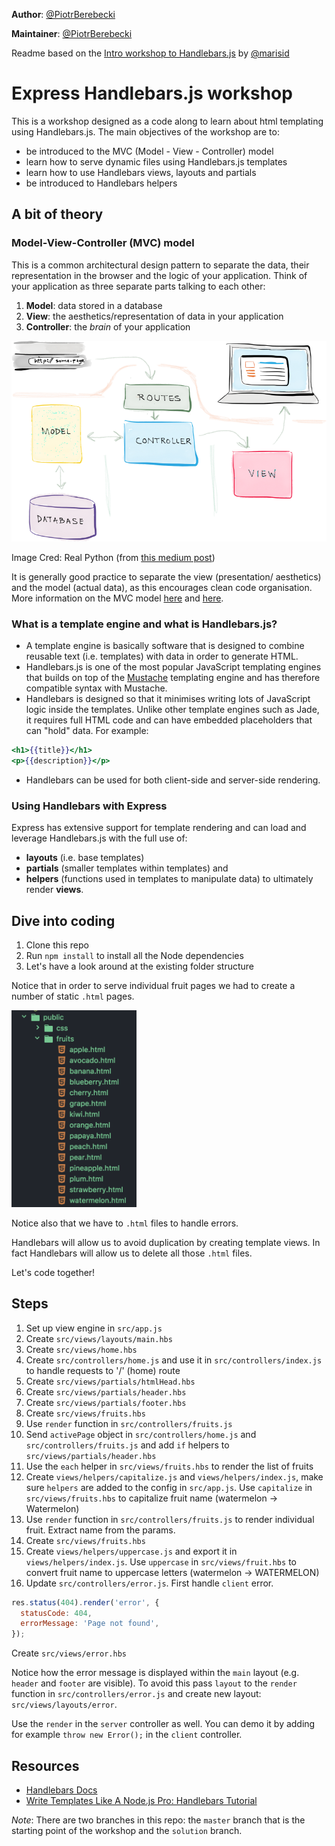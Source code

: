 **Author**: [@PiotrBerebecki](https://github.com/PiotrBerebecki)  

**Maintainer**: [@PiotrBerebecki](https://github.com/PiotrBerebecki)

Readme based on the [Intro workshop to Handlebars.js](https://github.com/foundersandcoders/handlebars-hapi-intro-workshop) by [@marisid](https://github.com/marisid)

# Express Handlebars.js workshop

This is a workshop designed as a code along to learn about html templating using Handlebars.js.
The main objectives of the workshop are to:
- be introduced to the MVC (Model - View - Controller) model
- learn how to serve dynamic files using Handlebars.js templates
- learn how to use Handlebars views, layouts and partials
- be introduced to Handlebars helpers

## A bit of theory

### Model-View-Controller (MVC) model

This is a common architectural design pattern to separate the data, their representation in the browser and the logic of your application. Think of your application as three separate parts talking to each other:
1. **Model**: data stored in a database
1. **View**: the aesthetics/representation of data in your application
1. **Controller**: the *brain* of your application

![A diagram of the MVC model](./images-readme/mvc-diagram.png)

Image Cred: Real Python (from [this medium post](https://medium.freecodecamp.com/model-view-controller-mvc-explained-through-ordering-drinks-at-the-bar-efcba6255053#.3autr7o1d))

It is generally good practice to separate the view (presentation/ aesthetics) and the model (actual data), as this encourages clean code organisation. More information on the MVC model [here](https://en.wikipedia.org/wiki/Model%E2%80%93view%E2%80%93controller) and [here](https://medium.freecodecamp.com/model-view-controller-mvc-explained-through-ordering-drinks-at-the-bar-efcba6255053#.3autr7o1d).

### What is a template engine and what is Handlebars.js?
- A template engine is basically software that is designed to combine reusable text (i.e. templates) with data in order to generate HTML.
- Handlebars.js is one of the most popular JavaScript templating engines that builds on top of the [Mustache](https://github.com/janl/mustache.js) templating engine and has therefore compatible syntax with Mustache.
- Handlebars is designed so that it minimises writing lots of JavaScript logic inside the templates. Unlike other template engines such as Jade, it requires full HTML code and can have embedded placeholders that can "hold" data. For example:
```hbs
<h1>{{title}}</h1>
<p>{{description}}</p>
```
- Handlebars can be used for both client-side and server-side rendering.

### Using Handlebars with Express
Express has extensive support for template rendering and can load and leverage Handlebars.js with the full use of:
- **layouts** (i.e. base templates)
- **partials** (smaller templates within templates) and
- **helpers** (functions used in templates to manipulate data) to ultimately render **views**.

## Dive into coding
1. Clone this repo
1. Run `npm install` to install all the Node dependencies
1. Let's have a look around at the existing folder structure

  Notice that in order to serve individual fruit pages we had to create a number of static `.html` pages.

  <img src="./images-readme/folder-structure-fruits-html.png" width="200px" height="auto"/>

  Notice also that we have to `.html` files to handle errors.

  Handlebars will allow us to avoid duplication by creating template views. In fact Handlebars will allow us to delete all those `.html` files.

  Let's code together!


## Steps

1. Set up view engine in `src/app.js`
1. Create `src/views/layouts/main.hbs`
1. Create `src/views/home.hbs`
1. Create `src/controllers/home.js` and use it in `src/controllers/index.js` to handle requests to '/' (home) route
1. Create `src/views/partials/htmlHead.hbs`
1. Create `src/views/partials/header.hbs`
1. Create `src/views/partials/footer.hbs`
1. Create `src/views/fruits.hbs`
1. Use `render` function in `src/controllers/fruits.js`
1. Send `activePage` object in `src/controllers/home.js` and `src/controllers/fruits.js` and add `if` helpers to `src/views/partials/header.hbs`
1. Use the `each` helper in `src/views/fruits.hbs` to render the list of fruits
1. Create `views/helpers/capitalize.js` and `views/helpers/index.js`, make sure `helpers` are added to the config in `src/app.js`. Use `capitalize` in `src/views/fruits.hbs` to capitalize fruit name (watermelon -> Watermelon)
1. Use `render` function in `src/controllers/fruits.js` to render individual fruit. Extract name from the params.
1. Create `src/views/fruits.hbs`
1. Create `views/helpers/uppercase.js` and export it in `views/helpers/index.js`. Use `uppercase` in `src/views/fruit.hbs` to convert fruit name to uppercase letters (watermelon -> WATERMELON)
1. Update `src/controllers/error.js`. First handle `client` error.
  ```js
  res.status(404).render('error', {
    statusCode: 404,
    errorMessage: 'Page not found',
  });
  ```
  Create `src/views/error.hbs`

  Notice how the error message is displayed within the `main` layout (e.g. `header` and `footer` are visible). To avoid this pass `layout` to the `render` function in `src/controllers/error.js` and create new layout: `src/views/layouts/error`.

  Use the `render` in the `server` controller as well. You can demo it by adding for example `throw new Error();` in the `client` controller.


## Resources
- [Handlebars Docs](http://handlebarsjs.com/)
- [Write Templates Like A Node.js Pro: Handlebars Tutorial](https://webapplog.com/handlebars/)

*Note*:
There are two branches in this repo: the `master` branch that is the starting point of the workshop and the `solution` branch.
